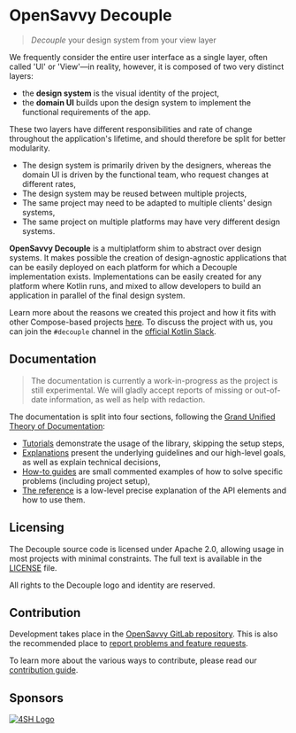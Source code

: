 # OpenSavvy Decouple

> _Decouple_ your design system from your view layer

We frequently consider the entire user interface as a single layer, often called 'UI' or 'View'—in reality, however, it is composed of two very distinct layers:

- the **design system** is the visual identity of the project,
- the **domain UI** builds upon the design system to implement the functional requirements of the app.

These two layers have different responsibilities and rate of change throughout the application's lifetime, and should therefore be split for better modularity.

- The design system is primarily driven by the designers, whereas the domain UI is driven by the functional team, who request changes at different rates,
- The design system may be reused between multiple projects,
- The same project may need to be adapted to multiple clients' design systems,
- The same project on multiple platforms may have very different design systems.

**OpenSavvy Decouple** is a multiplatform shim to abstract over design systems.
It makes possible the creation of design-agnostic applications that can be easily deployed on each platform for which a Decouple implementation exists.
Implementations can be easily created for any platform where Kotlin runs, and mixed to allow developers to build an application in parallel of the final design system.

Learn more about the reasons we created this project and how it fits with other Compose-based projects [here](FAQ.md).
To discuss the project with us, you can join the `#decouple` channel in the [official Kotlin Slack](https://kotl.in/slack).

## Documentation

> The documentation is currently a work-in-progress as the project is still experimental.
> We will gladly accept reports of missing or out-of-date information, as well as help with redaction.

The documentation is split into four sections, following the [Grand Unified Theory of Documentation](https://documentation.divio.com/):

- [Tutorials](documentation/README.md#tutorials) demonstrate the usage of the library, skipping the setup steps,
- [Explanations](documentation/README.md#explanations) present the underlying guidelines and our high-level goals, as well as explain technical decisions,
- [How-to guides](documentation/README.md#how-to-guides) are small commented examples of how to solve specific problems (including project setup),
- [The reference](documentation/README.md#the-reference) is a low-level precise explanation of the API elements and how to use them.

## Licensing

The Decouple source code is licensed under Apache 2.0, allowing usage in most projects with minimal constraints.
The full text is available in the [LICENSE](LICENSE) file.

All rights to the Decouple logo and identity are reserved.

## Contribution

Development takes place in the [OpenSavvy GitLab repository](https://gitlab.com/opensavvy/decouple).
This is also the recommended place to [report problems and feature requests](https://gitlab.com/opensavvy/decouple/-/issues).

To learn more about the various ways to contribute, please read our [contribution guide](CONTRIBUTING.md).

## Sponsors

[![4SH Logo](https://www.4sh.fr/assets/img/svg/4sh_logo.svg)](https://www.4sh.fr/)
